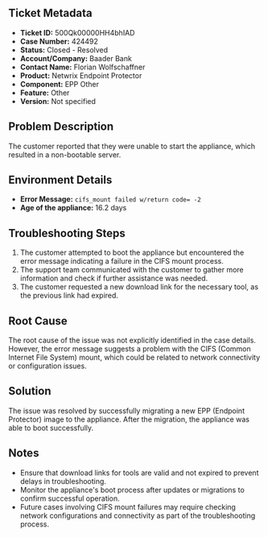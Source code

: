## Ticket Metadata
- **Ticket ID:** 500Qk00000HH4bhIAD
- **Case Number:** 424492
- **Status:** Closed - Resolved
- **Account/Company:** Baader Bank
- **Contact Name:** Florian Wolfschaffner
- **Product:** Netwrix Endpoint Protector
- **Component:** EPP Other
- **Feature:** Other
- **Version:** Not specified

## Problem Description
The customer reported that they were unable to start the appliance, which resulted in a non-bootable server.

## Environment Details
- **Error Message:** `cifs_mount failed w/return code= -2`
- **Age of the appliance:** 16.2 days

## Troubleshooting Steps
1. The customer attempted to boot the appliance but encountered the error message indicating a failure in the CIFS mount process.
2. The support team communicated with the customer to gather more information and check if further assistance was needed.
3. The customer requested a new download link for the necessary tool, as the previous link had expired.

## Root Cause
The root cause of the issue was not explicitly identified in the case details. However, the error message suggests a problem with the CIFS (Common Internet File System) mount, which could be related to network connectivity or configuration issues.

## Solution
The issue was resolved by successfully migrating a new EPP (Endpoint Protector) image to the appliance. After the migration, the appliance was able to boot successfully.

## Notes
- Ensure that download links for tools are valid and not expired to prevent delays in troubleshooting.
- Monitor the appliance's boot process after updates or migrations to confirm successful operation.
- Future cases involving CIFS mount failures may require checking network configurations and connectivity as part of the troubleshooting process.